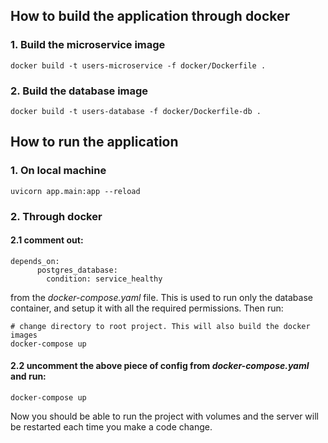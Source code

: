 ## How to build the application through docker
### 1. Build the microservice image
```
docker build -t users-microservice -f docker/Dockerfile .
```
### 2. Build the database image
```
docker build -t users-database -f docker/Dockerfile-db .
```

## How to run the application
### 1. On local machine
```
uvicorn app.main:app --reload
```
### 2. Through docker
#### 2.1 comment out:
```
depends_on:
      postgres_database:
        condition: service_healthy
```

from the *docker-compose.yaml* file. This is used to run only the database container,
 and setup it with all the required permissions. Then run:
```
# change directory to root project. This will also build the docker images
docker-compose up
```

#### 2.2 uncomment the above piece of config from *docker-compose.yaml* and run:
```
docker-compose up
```
Now you should be able to run the project with volumes and the server will be 
restarted each time you make a code change.